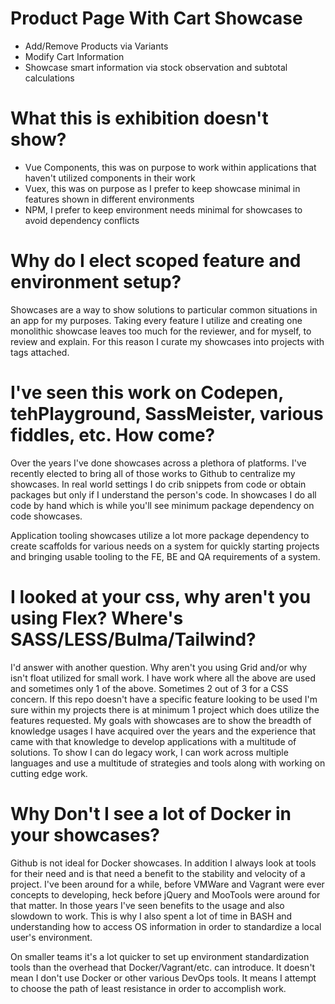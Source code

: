 # Product Page With Cart Showcase
* Add/Remove Products via Variants
* Modify Cart Information
* Showcase smart information via stock observation and subtotal calculations

# What this is exhibition doesn't show?
* Vue Components, this was on purpose to work within applications that haven't utilized components in their work
* Vuex, this was on purpose as I prefer to keep showcase minimal in features shown in different environments
* NPM, I prefer to keep environment needs minimal for showcases to avoid dependency conflicts

# Why do I elect scoped feature and environment setup?
Showcases are a way to show solutions to particular common situations in an app for my purposes.
Taking every feature I utilize and creating one monolithic showcase leaves too much for the reviewer, and for myself,
to review and explain. For this reason I curate my showcases into projects with tags attached.

# I've seen this work on Codepen, tehPlayground, SassMeister, various fiddles, etc. How come?
Over the years I've done showcases across a plethora of platforms. I've recently elected to bring all of those works
to Github to centralize my showcases. In real world settings I do crib snippets from code or obtain packages but
only if I understand the person's code. In showcases I do all code by hand which is while you'll see minimum package
dependency on code showcases.

Application tooling showcases utilize a lot more package dependency to create scaffolds for various needs on a
system for quickly starting projects and bringing usable tooling to the FE, BE and QA requirements of a system.

# I looked at your css, why aren't you using Flex? Where's SASS/LESS/Bulma/Tailwind?
I'd answer with another question. Why aren't you using Grid and/or why isn't float utilized for small work. I have work
where all the above are used and sometimes only 1 of the above. Sometimes 2 out of 3 for a CSS concern. If this repo
doesn't have a specific feature looking to be used I'm sure within my projects there is at minimum 1 project which
does utilize the features requested. My goals with showcases are to show the breadth of knowledge usages I have
acquired over the years and the experience that came with that knowledge to develop applications with a multitude
of solutions. To show I can do legacy work, I can work across multiple languages and use a multitude of strategies and
tools along with working on cutting edge work.

# Why Don't I see a lot of Docker in your showcases?
Github is not ideal for Docker showcases. In addition I always look at tools for their need and is that need a benefit
to the stability and velocity of a project. I've been around for a while, before VMWare and Vagrant were ever
concepts to developing, heck before jQuery and MooTools were around for that matter. In those years I've seen benefits to the
usage and also slowdown to work. This is why I also spent a lot of time in BASH and understanding how to access OS
information in order to standardize a local user's environment.

On smaller teams it's a lot quicker to set up environment standardization tools than the overhead that
Docker/Vagrant/etc. can introduce. It doesn't mean I don't use Docker or other various DevOps tools. It means I
attempt to choose the path of least resistance in order to accomplish work.

